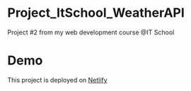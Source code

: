 # Project_ItSchool_WeatherAPI

Project #2 from my web development course @IT School

# Demo
This project is deployed on [Netlify](https://proiect-itschool-vremeait-alinsima.netlify.app/)
